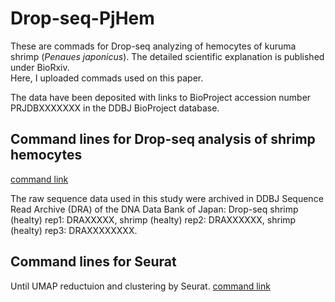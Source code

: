 # Drop-seq-PjHem
These are commads for Drop-seq analyzing of hemocytes of kuruma shrimp (*Penaues japonicus*). The detailed scientific explanation is published under BioRxiv.  
Here, I uploaded commads used on this paper.

The data have been deposited with links to BioProject accession number PRJDBXXXXXXX in the DDBJ BioProject database.

## Command lines for Drop-seq analysis of shrimp hemocytes
[command link](https://github.com/KeiichiroKOIWAI/Drop-seq_on_shrimp/blob/main/linux_commandlines/Drop-seq_analysis_on_shrimp.md)   

The raw sequence data used in this study were archived in DDBJ Sequence Read Archive (DRA) of the DNA Data Bank of Japan: Drop-seq shrimp (healty) rep1: DRAXXXXX, shrimp  (healty) rep2: DRAXXXXXX, shrimp (healty)  rep3: DRAXXXXXXXX. 

## Command lines for Seurat
Until UMAP reductuion and clustering by Seurat. [command link](https://github.com/KeiichiroKOIWAI/Drop-seq_on_shrimp/blob/main/R_commandlines/Seurat.md)  

